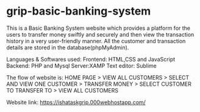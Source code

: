 # grip-basic-banking-system

This is a Basic Banking System website which provides a platform for the users to transfer money swiftly and securely and then view the transaction history in a very user-friendly manner. All the customer and transaction details are stored in the database(phpMyAdmin).

Languages & Softwares used:
Frontend: HTML,CSS and JavaScript
Backend: PHP and Mysql
Server:XAMP
Text editor: Sublime

The flow of website is:
HOME PAGE > VIEW ALL CUSTOMERS > SELECT AND VIEW ONE CUSTOMER > TRANSFER MONEY > SELECT CUSTOMER TO TRANSFER TO > VIEW ALL CUSTOMERS

Website link: https://ishataskgrip.000webhostapp.com/


